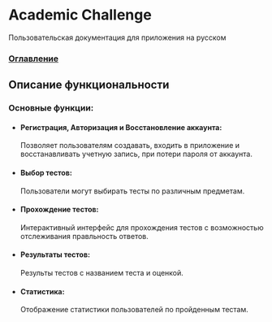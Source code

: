 # Academic Challenge
Пользовательская документация для приложения на русском

### [Оглавление](./index.md)

## Описание функциональности
<h3><b>Основные функции:</b></h3>
<ul>
  <li><h4><b>Регистрация, Авторизация и Восстановление аккаунта:</b></h4> 
    Позволяет пользователям создавать, входить в приложение и восстанавливать учетную запись, при потери пароля от аккаунта.</li>
  <li><h4><b>Выбор тестов:</b></h4> 
   Пользователи могут выбирать тесты по различным предметам.</li>
  <li><h4><b>Прохождение тестов:</b></h4> 
   Интерактивный интерфейс для прохождения тестов с возможностью отслеживания правльность ответов.</li>
  <li><h4><b>Результаты тестов:</b></h4> 
   Результы тестов с названием теста и оценкой.</li>
  <li><h4><b>Статистика:</b></h4> 
  Отображение статистики пользователей по пройденным тестам.</li>
</ul>
